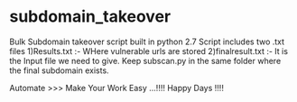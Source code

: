 # subdomain_takeover

Bulk Subdomain takeover script built in python 2.7
Script includes two .txt files 1)Results.txt :- WHere vulnerable urls are stored 2)finalresult.txt :- It is the Input file we need to give.
Keep subscan.py in the same folder where the final subdomain exists.


Automate >>> Make Your Work Easy ...!!!! Happy Days !!!!
